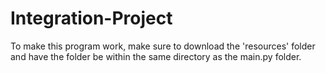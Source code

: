 # Integration-Project
To make this program work, make sure to download the 'resources' folder and have the folder be within the same directory as the main.py folder.
